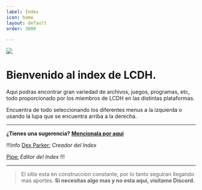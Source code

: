```yaml
---
label: Index
icon: home
layout: default
order: 3000
 
---
```


 ![](https://i.postimg.cc/x1NF5Y7F/banner-lcdh.png)

# Bienvenido al index de LCDH.

Aqui podras encontrar gran variedad de archivos, juegos, programas, etc, todo proporcionado por los miembros de LCDH en las distintas plataformas.

Encuentra de todo seleccionando los diferentes menus a la izquierda o usando la lupa que se encuentra arriba a la derecha.


---

**¿Tienes una sugerencia?** **[Mencionala por aqui](https://discord.gg/hVKeY3uEru)**

!!!info 
[Dex Parker:](https://rentry.co/links-noir-room) *Creador del Index*

[Pipe:](https://rentry.co/8xrygz) *Editor del Index*
!!!

---

> El sitio esta en construccion constante, por lo tanto seguiran llegando mas aportes.
> **Si necesitas algo mas y no esta aqui, visitame Discord.**